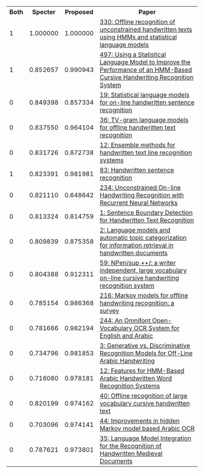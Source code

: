 <html><table><tr>
<th>Both</th>
<th>Specter</th>
<th>Proposed</th>
<th>Paper</th>
</tr>
<tr>
<td>1</td>
<td>1.000000</td>
<td>1.000000</td>
<td><a href="https://www.semanticscholar.org/paper/bc7b170fafcd44b4db939306c66a2799ae9b27b3">330: Offline recognition of unconstrained handwritten texts using HMMs and statistical language models</a></td>
</tr>
<tr>
<td>1</td>
<td>0.852657</td>
<td>0.990943</td>
<td><a href="https://www.semanticscholar.org/paper/e15725948c2ea8b190b825a0887e430dc4898428">497: Using a Statistical Language Model to Improve the Performance of an HMM-Based Cursive Handwriting Recognition System</a></td>
</tr>
<tr>
<td>0</td>
<td>0.849398</td>
<td>0.857334</td>
<td><a href="https://www.semanticscholar.org/paper/44c5049eda01f9a745f27d541f649b6f4d94bb2b">19: Statistical language models for on-line handwritten sentence recognition</a></td>
</tr>
<tr>
<td>0</td>
<td>0.837550</td>
<td>0.964104</td>
<td><a href="https://www.semanticscholar.org/paper/fcf4801889bfea8dba9f7a531cc5e7e357b36579">36: TV-gram language models for offline handwritten text recognition</a></td>
</tr>
<tr>
<td>0</td>
<td>0.831726</td>
<td>0.872738</td>
<td><a href="https://www.semanticscholar.org/paper/6bf1dd5aab20696eef0e6ff28518cb16a3cd1138">12: Ensemble methods for handwritten text line recognition systems</a></td>
</tr>
<tr>
<td>1</td>
<td>0.823391</td>
<td>0.981981</td>
<td><a href="https://www.semanticscholar.org/paper/6c494d551aee712e921ffe3ec9b1e25797dc610e">83: Handwritten sentence recognition</a></td>
</tr>
<tr>
<td>0</td>
<td>0.821110</td>
<td>0.648642</td>
<td><a href="https://www.semanticscholar.org/paper/68db33b01ef82cbafb440e5f4bee30458cbb9871">234: Unconstrained On-line Handwriting Recognition with Recurrent Neural Networks</a></td>
</tr>
<tr>
<td>0</td>
<td>0.813324</td>
<td>0.814759</td>
<td><a href="https://www.semanticscholar.org/paper/44a331702f80c4df3582521715ae95aa6bb750ca">1: Sentence Boundary Detection for Handwritten Text Recognition</a></td>
</tr>
<tr>
<td>0</td>
<td>0.809839</td>
<td>0.875358</td>
<td><a href="https://www.semanticscholar.org/paper/90a2437f3a94228bc52e443c11f6ca68b60202b2">2: Language models and automatic topic categorization for information retrieval in handwritten documents</a></td>
</tr>
<tr>
<td>0</td>
<td>0.804388</td>
<td>0.912311</td>
<td><a href="https://www.semanticscholar.org/paper/5b28262ecc5d300bf799e29cfc4f60eb20c3f276">59: NPen/sup ++/: a writer independent, large vocabulary on-line cursive handwriting recognition system</a></td>
</tr>
<tr>
<td>0</td>
<td>0.785154</td>
<td>0.986368</td>
<td><a href="https://www.semanticscholar.org/paper/6aeab49c9b3f6064efe426b19802b4170ba7f5f0">216: Markov models for offline handwriting recognition: a survey</a></td>
</tr>
<tr>
<td>0</td>
<td>0.781666</td>
<td>0.982194</td>
<td><a href="https://www.semanticscholar.org/paper/c6272317b62292deb6f342f499f36e6ecf7b9c1b">244: An Omnifont Open-Vocabulary OCR System for English and Arabic</a></td>
</tr>
<tr>
<td>0</td>
<td>0.734796</td>
<td>0.981853</td>
<td><a href="https://www.semanticscholar.org/paper/74ba91d6773f8a46a553f0190bbda0f92c6fe70f">3: Generative vs. Discriminative Recognition Models for Off-Line Arabic Handwriting</a></td>
</tr>
<tr>
<td>0</td>
<td>0.716080</td>
<td>0.978181</td>
<td><a href="https://www.semanticscholar.org/paper/ed81bf70c5d6a807551b8cdbe54fbb3f2530b0ed">12: Features for HMM-Based Arabic Handwritten Word Recognition Systems</a></td>
</tr>
<tr>
<td>0</td>
<td>0.820199</td>
<td>0.974162</td>
<td><a href="https://www.semanticscholar.org/paper/4977e1a4317d2e31cca2b9e8438bbbfc0c39f9cc">40: Offline recognition of large vocabulary cursive handwritten text</a></td>
</tr>
<tr>
<td>0</td>
<td>0.703096</td>
<td>0.974141</td>
<td><a href="https://www.semanticscholar.org/paper/763e6a1a9fdd8a4715ad376a64934a3aecccf13a">44: Improvements in hidden Markov model based Arabic OCR</a></td>
</tr>
<tr>
<td>0</td>
<td>0.787621</td>
<td>0.973801</td>
<td><a href="https://www.semanticscholar.org/paper/32046dabd05e4b3daf48f6b3d768690770a85084">35: Language Model Integration for the Recognition of Handwritten Medieval Documents</a></td>
</tr>
</table></html>
